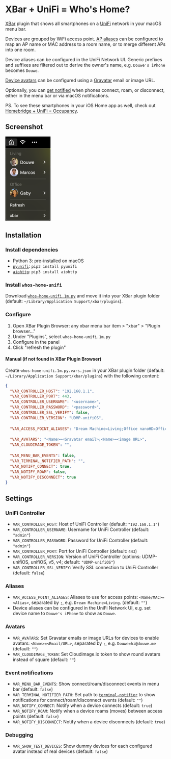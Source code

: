 # XBar + UniFi = Who's Home?

[XBar](https://xbarapp.com) plugin that shows all smartphones on a [UniFi](https://www.ui.com/wi-fi) network in your macOS menu bar.

Devices are grouped by WiFi access point.
[AP aliases](#aliases) can be configured to map an AP name or MAC address to a room name, or to merge different APs into one room.

Device aliases can be configured in the UniFi Network UI.
Generic prefixes and suffixes are filtered out to derive the owner's name, e.g. `Douwe's iPhone` becomes `Douwe`.

[Device avatars](#avatars) can be configured using a [Gravatar](https://gravatar.com) email or image URL.

Optionally, you can [get notified](#event-notifications) when phones connect, roam, or disconnect, either in the menu bar or via macOS notifications.

PS. To see these smartphones in your iOS Home app as well, check out [Homebridge + UniFi = Occupancy](https://github.com/DouweM/homebridge-unifi-occupancy).

## Screenshot

<img src="screenshot.png" width="142">

## Installation

### Install dependencies

- Python 3: pre-installed on macOS
- [`pyunifi`](https://pypi.org/project/pyunifi): `pip3 install pyunifi`
- [`aiohttp`](https://pypi.org/project/aiohttp): `pip3 install aiohttp`

### Install `whos-home-unifi`

<!-- Disabled until https://github.com/matryer/xbar-plugins/pull/1886 is merged -->
<!--
1. Open XBar Plugin Browser: any xbar menu bar item > "xbar" > "Plugin browser..."
2. Under "Categories", select "Tools"
3. Find "Who's Home? (for UniFi)"
4. Click "Install"

#### Manual (if not found in XBar Plugin Browser)
-->

Download [`whos-home-unifi.1m.py`](./whos-home-unifi.1m.py) and move it into your XBar plugin folder (default: `~/Library/Application Support/xbar/plugins`).

### Configure

1. Open XBar Plugin Browser: any xbar menu bar item > "xbar" > "Plugin browser..."
2. Under "Plugins", select `whos-home-unifi.1m.py`
3. Configure in the panel
4. Click "refresh the plugin"

#### Manual (if not found in XBar Plugin Browser)

Create `whos-home-unifi.1m.py.vars.json` in your XBar plugin folder (default: `~/Library/Application Support/xbar/plugins`) with the following content:

```json
{
  "VAR_CONTROLLER_HOST": "192.168.1.1",
  "VAR_CONTROLLER_PORT": 443,
  "VAR_CONTROLLER_USERNAME": "<username>",
  "VAR_CONTROLLER_PASSWORD": "<password>",
  "VAR_CONTROLLER_SSL_VERIFY": false,
  "VAR_CONTROLLER_VERSION": "UDMP-unifiOS",

  "VAR_ACCESS_POINT_ALIASES": "Dream Machine=Living;Office nanoHD=Office;Bedroom nanoHD=Bedroom;Roof FlexHD=Rooftop",

  "VAR_AVATARS": "<Name>=<Gravatar email>;<Name>=<image URL>",
  "VAR_CLOUDIMAGE_TOKEN": "",

  "VAR_MENU_BAR_EVENTS": false,
  "VAR_TERMINAL_NOTIFIER_PATH": "",
  "VAR_NOTIFY_CONNECT": true,
  "VAR_NOTIFY_ROAM": false,
  "VAR_NOTIFY_DISCONNECT": true
}
```

## Settings

### UniFi Controller
- `VAR_CONTROLLER_HOST`:        Host of UniFi Controller (default: `"192.168.1.1"`)
- `VAR_CONTROLLER_USERNAME`:    Username for UniFi Controller (default: `"admin"`)
- `VAR_CONTROLLER_PASSWORD`:    Password for UniFi Controller (default: `"admin"`)
- `VAR_CONTROLLER_PORT`:        Port for UniFi Controller (default: `443`)
- `VAR_CONTROLLER_VERSION`:     Version of UniFi Controller (options: UDMP-unifiOS, unifiOS, v5, v4; default: `"UDMP-unifiOS"`)
- `VAR_CONTROLLER_SSL_VERIFY`:  Verify SSL connection to UniFi Controller (default: `false`)

### Aliases
- `VAR_ACCESS_POINT_ALIASES`:   Aliases to use for access points: `<Name/MAC>=<Alias>`, separated by `;`, e.g. `Dream Machine=Living`. (default: `""`)
- Device aliases can be configured in the UniFi Network UI, e.g. set device name to `Douwe's iPhone` to show as `Douwe`.

### Avatars
- `VAR_AVATARS`:                Set Gravatar emails or image URLs for devices to enable avatars: `<Name>=<Email/URL>`, separated by `;`, e.g. `Douwe=hi@douwe.me` (default: `""`)
- `VAR_CLOUDIMAGE_TOKEN`:       Set Cloudimage.io token to show round avatars instead of square (default: `""`)

### Event notifications
- `VAR_MENU_BAR_EVENTS`:        Show connect/roam/disconnect events in menu bar (default: `false`)
- `VAR_TERMINAL_NOTIFIER_PATH`: Set path to [`terminal-notifier`](https://github.com/julienXX/terminal-notifier) to show notifications for connect/roam/disconnect events (default: `""`)
- `VAR_NOTIFY_CONNECT`:         Notify when a device connects (default: `true`)
- `VAR_NOTIFY_ROAM`:            Notify when a device roams (moves) between access points (default: `false`)
- `VAR_NOTIFY_DISCONNECT`:      Notify when a device disconnects (default: `true`)

### Debugging
- `VAR_SHOW_TEST_DEVICES`:      Show dummy devices for each configured avatar instead of real devices (default: `false`)
